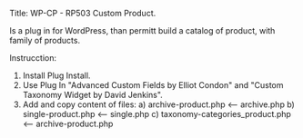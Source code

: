 Title: WP-CP - RP503 Custom Product.

Is a plug in for WordPress, than permitt build a catalog of product,
with family of products.

Instrucction:
1. Install Plug Install.
2. Use Plug In "Advanced Custom Fields by Elliot Condon" and  "Custom Taxonomy Widget by David Jenkins".
3. Add and copy content of files:
    a) archive-product.php  <-- archive.php
	b) single-product.php <-- single.php
	c) taxonomy-categories_product.php <-- archive-product.php
